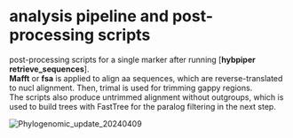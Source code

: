 # analysis pipeline and post-processing scripts
post-processing scripts for a single marker after running [**hybpiper retrieve_sequences**].  
**Mafft** or **fsa** is applied to align aa sequences, which are reverse-translated to nucl alignment. Then, trimal is used for trimming gappy regions.  
The scripts also produce untrimmed alignment without outgroups, which is used to build trees with FastTree for the paralog filtering in the next step.  


![Phylogenomic_update_20240409](https://github.com/junchen-deng/post_processing_hybpiper/assets/75742791/6f0d8a4e-4394-4372-b617-2d7ef3c62820)
